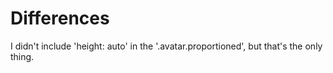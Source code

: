 # Differences
I didn't include 'height: auto' in the '.avatar.proportioned', but that's the only thing. 